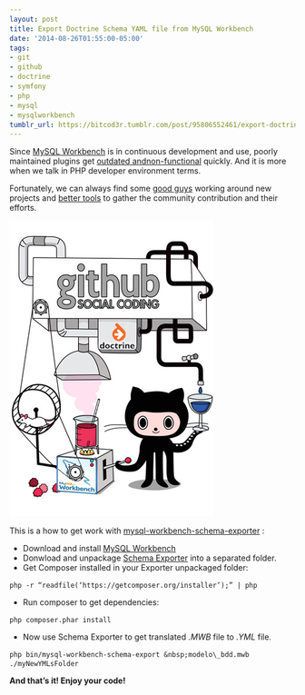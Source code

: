 ```yaml
---
layout: post
title: Export Doctrine Schema YAML file from MySQL Workbench
date: '2014-08-26T01:55:00-05:00'
tags:
- git
- github
- doctrine
- symfony
- php
- mysql
- mysqlworkbench
tumblr_url: https://bitcod3r.tumblr.com/post/95806552461/export-doctrine-schema-yaml-file-from-mysql-workbench
---
```

Since [MySQL Workbench](http://en.wikipedia.org/wiki/MySQL_Workbench "MySQL Workbench on Wikipedia") is in continuous development and use, poorly maintained plugins get [outdated and](https://code.google.com/p/mysql-workbench-doctrine-plugin/ "mysql-workbench-doctrine-plugin")[non-functional](https://code.google.com/p/mysql-workbench-doctrine-plugin/)&nbsp;quickly. And it is more when we talk in PHP developer environment terms.

Fortunately, we can always&nbsp;find some [good guys](https://github.com/johmue "Johannes Müller from Germany for example...") working around new projects and&nbsp;[better tools](http://github.com/ "Git") to gather the community contribution and their efforts.

![](/tumblr_files/tumblr_9233554d56cb97035f5fa3f30bc2a83f_7eabb9d7_540.jpeg)

This is a how to get work with [mysql-workbench-schema-exporter](https://github.com/johmue/mysql-workbench-schema-exporter "Plugin's page on GitHub")&nbsp;:

<!-- more -->
- Download and install&nbsp;[MySQL Workbench](http://dev.mysql.com/downloads/workbench/ "Download MySQL Workbench")
- Donwload and unpackage [Schema Exporter](https://github.com/johmue/mysql-workbench-schema-exporter/archive/master.zip "Download MySQL Workbench Schema Exporter")&nbsp;into a separated folder.
- Get Composer installed in your Exporter unpackaged folder:
```
php -r “readfile(‘https://getcomposer.org/installer’);” | php
```

- Run composer to get dependencies:
```
php composer.phar install
```

- Now use Schema Exporter to get translated&nbsp;_.MWB_ file to _.YML_ file.
```
php bin/mysql-workbench-schema-export &nbsp;modelo\_bdd.mwb ./myNewYMLsFolder
```
**And that’s it! Enjoy your code!**
